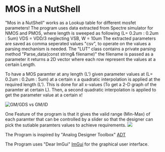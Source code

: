MOS in a NutShell
=====
"Mos in a NutShell" works as a Lookup table for different mosfet parameters!
The program uses data extracted from Spectre simulator for NMOS and PMOS, where length is sweeped as following (L= 0.2um : 0.2um : 5um)
VDS = VDD/3 
neglecting VSB,
W = 10um
The extracted parameters are saved as comma seperated values "csv", to operate on the values a parsing mechanism is needed. 
The "LUT" class contains a private parsing method "Parse_data(const string& filename)" the filename is passed as a parameter 
it returns a 2D vector where each row represent the values at a certain Length.

To have a MOS paramter at any length (L') given parameter values at (L= 0.2um : 0.2um : 5um) at a certain x a quadratic interpolation is applied at the required length (L').
This is done for all x-values (To get a 2-D graph of the paramter at certain L).
Then, a second quadratic interpolation is applied to get the parameter value at a certain x!

![GM/GDS vs GM/ID](https://i.postimg.cc/50BrTT50/image.png)

One Feature of the program is that it gives the valid range (Min-Max) of each paramter that can be controlled by a slider so that the designer can 
pick the sutiable paramters values to achieve requirements.
![](https://i.postimg.cc/FzWwVqXB/Animation.gif) 

The Program is inspired by "Analog Designer Toolbox" [ADT](https://www.master-micro.com/analog-designers-toolbox)

The Program uses "Dear ImGui" [ImGui](https://github.com/ocornut/imgui) for the graphical user interface.
